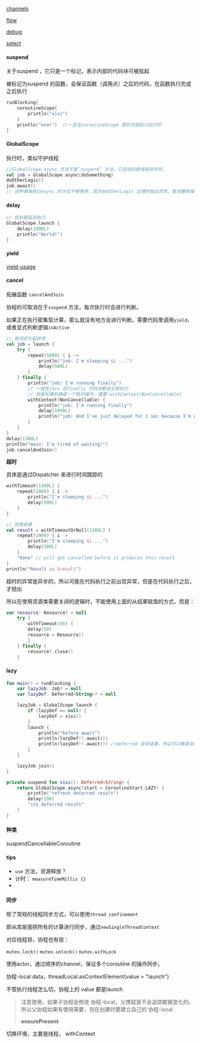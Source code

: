 [channels]() 

[flow]() 

[debug]()  

[select]()  

#### suspend

关于suspend ，它只是一个标记，表示内部的代码块可被挂起  

被标记为suspend 的函数，会保证函数（调用点）之后的代码，在函数执行完成之后执行  

```kotlin
runBlocking{
    coroutineScope{
        println("xixi")  
    }
    println("over")  //一定在coroutineScope 里的内容执行后打印
}
```

#### GlobalScope

执行时，类似守护线程  

```kotlin
//GlobalScope.async 方法不是`suspend` 方法，它启动后是线程异步的。     
val job = GlobalScope.async{doSomething}
doOtherLogic()
job.await()
// 这种单独执行async 的方式不被推荐，因为doOtherLogic 出错时抛出异常，取消整体操作，但是job 还在后台运行  
```



#### delay

```kotlin
// 将协程延迟执行
GlobalScope.launch {
    delay(1000L)
    println("World!")
}

```

#### yield

[yield-usage]()

#### cancel

拓展函数 `cancelAndJoin`    

协程的可取消在于`suspend` 方法，每次执行时会进行判断。  

如果正在执行密集型计算，那么就没有地方会进行判断。需要代码里调用`yield`，或者显式判断逻辑`isActive`  

```kotlin
// 取消会引起异常  
val job = launch {
    try {
        repeat(1000) { i ->
            println("job: I'm sleeping $i ...")
            delay(500L)
        }
    } finally {
        println("job: I'm running finally")  
        // 一般性join 后finally 代码块都会立即执行  
        // 但是如果的确是一个耗时操作，需要`withContext(NonCancellable)`
        withContext(NonCancellable) {
            println("job: I'm running finally")
            delay(1000L)
            println("job: And I've just delayed for 1 sec because I'm non-cancellable")
        }
    }
}
delay(1300L)  
println("main: I'm tired of waiting!")  
job.cancelAndJoin()    

```

**超时**  

具体是通过Dispatcher 来进行时间跟踪的  

```kotlin
withTimeout(1300L) {
    repeat(1000) { i ->
        println("I'm sleeping $i ...")
        delay(500L)
    }
}

// 获取结果
val result = withTimeoutOrNull(1300L) {
    repeat(1000) { i ->
        println("I'm sleeping $i ...")
        delay(500L)
    }
    "Done" // will get cancelled before it produces this result
}
println("Result is $result")
```

超时的异常是异步的，所以可能在代码执行之前出现异常，但是在代码执行之后，才抛出  

所以在使用资源类需要关闭的逻辑时，不能使用上面的从结果赋值的方式，而是：  

```kotlin
var resource: Resource? = null
    try {
        withTimeout(60) {
        delay(50)
        resource = Resource()  
        }
    } finally {  
        resource?.close()   
    }
```



#### lazy 

```kotlin
fun main() = runBlocking {
    var lazyJob: Job? = null
    var lazyDef: Deferred<String>? = null

    lazyJob = GlobalScope.launch {
        if (lazyDef == null) {
            lazyDef = xixi()
        }
        launch {
            println("before await")
            println(lazyDef!!.await())
            println(lazyDef!!.await()) //deferred 会存结果，所以可以算是自带懒加载效果
        }
    }

    lazyJob.join()
}

private suspend fun xixi(): Deferred<String> {
    return GlobalScope.async(start = CoroutineStart.LAZY) {
        println("refresh deferred result")
        delay(100)
        "its deferred result"
    }
}
```



#### 种类

 suspendCancellableCoroutine  



#### tips

- `use` 方法，资源释放？  
- 计时： `measureTimeMillis {}`
- 



#### 同步

除了常规的线程同步方式，可以使用`thread confinement`  

即从库层面把所有的计算进行同步，通过`newSingleThreadContext`  



对应线程锁，协程也有锁：

`mutex.lock()` `mutex.unlock()` `mutex.withLock`



使用actor，通过顺序的channel，保证多个coroutine 的操作同步。



协程-local data，threadLocal.asContextElement(value = "launch")  

不管执行线程怎么切，协程上的 value 都是launch

> 注意使用，如果子协程会修改 协程-local，父携程是不会追踪数据变化的。所以父协程如果有使用需要，则在创建时要建立自己的 协程-local  
>
> **ensurePresent**



切换环境，主要是线程， withContext  